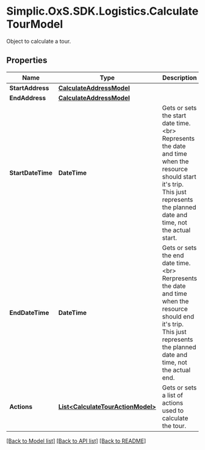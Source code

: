 # Simplic.OxS.SDK.Logistics.CalculateTourModel
Object to calculate a tour.

## Properties

Name | Type | Description | Notes
------------ | ------------- | ------------- | -------------
**StartAddress** | [**CalculateAddressModel**](CalculateAddressModel.md) |  | [optional] 
**EndAddress** | [**CalculateAddressModel**](CalculateAddressModel.md) |  | [optional] 
**StartDateTime** | **DateTime** | Gets or sets the start date time.  &lt;br&gt;  Represents the date and time when the resource should start it&#39;s trip.    This just represents the planned date and time, not the actual start. | [optional] 
**EndDateTime** | **DateTime** | Gets or sets the end date time.  &lt;br&gt;  Rerpresents the date and time when the resource should end it&#39;s trip.    This just represents the planned date and time, not the actual end. | [optional] 
**Actions** | [**List&lt;CalculateTourActionModel&gt;**](CalculateTourActionModel.md) | Gets or sets a list of actions used to calculate the tour. | [optional] 

[[Back to Model list]](../README.md#documentation-for-models) [[Back to API list]](../README.md#documentation-for-api-endpoints) [[Back to README]](../README.md)

